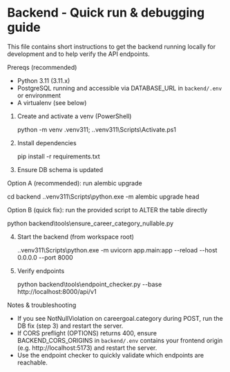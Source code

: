 # Backend - Quick run & debugging guide

This file contains short instructions to get the backend running locally for development and to help verify the API endpoints.

Prereqs (recommended)
- Python 3.11 (3.11.x)
- PostgreSQL running and accessible via DATABASE_URL in `backend/.env` or environment
- A virtualenv (see below)

1) Create and activate a venv (PowerShell)

   python -m venv .venv311; .\.venv311\Scripts\Activate.ps1

2) Install dependencies

   pip install -r requirements.txt

3) Ensure DB schema is updated

Option A (recommended): run alembic upgrade

   cd backend
   .\.venv311\Scripts\python.exe -m alembic upgrade head

Option B (quick fix): run the provided script to ALTER the table directly

   python backend\tools\ensure_career_category_nullable.py

4) Start the backend (from workspace root)

   .\.venv311\Scripts\python.exe -m uvicorn app.main:app --reload --host 0.0.0.0 --port 8000

5) Verify endpoints

   python backend\tools\endpoint_checker.py --base http://localhost:8000/api/v1

Notes & troubleshooting
- If you see NotNullViolation on careergoal.category during POST, run the DB fix (step 3) and restart the server.
- If CORS preflight (OPTIONS) returns 400, ensure BACKEND_CORS_ORIGINS in `backend/.env` contains your frontend origin (e.g. http://localhost:5173) and restart the server.
- Use the endpoint checker to quickly validate which endpoints are reachable.

